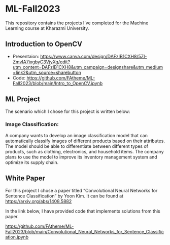 # ML-Fall2023
This repository contains the projects I’ve completed for the Machine Learning course at Kharazmi University.

## Introduction to OpenCV
* Presentaion: https://www.canva.com/design/DAFzIB1CXH8/5Zl-ZmvIA7ixgbyC3VjyXg/edit?utm_content=DAFzIB1CXH8&utm_campaign=designshare&utm_medium=link2&utm_source=sharebutton
* Code: https://github.com/FAtheme/ML-Fall2023/blob/main/Intro_to_OpenCV.ipynb

## ML Project
The scenario which I chose for this project is written below:
### Image Classification:
A company wants to develop an image classification model that can automatically classify images of different products based on their attributes. The model should be able to differentiate between different types of products, such as clothing, electronics, and household items. The company plans to use the model to improve its inventory management system and optimize its supply chain.

## White Paper
For this project I chose a paper titled “Convolutional Neural Networks for Sentence Classification” by Yoon Kim. It can be found at https://arxiv.org/abs/1408.5882

In the link below, I have provided code that implements solutions from this paper.

https://github.com/FAtheme/ML-Fall2023/blob/main/Convolutional_Neural_Networks_for_Sentence_Classification.ipynb
